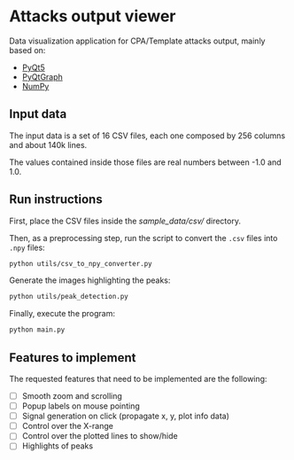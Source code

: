 # Attacks output viewer

Data visualization application for CPA/Template attacks output, mainly based on:
- [PyQt5](https://pypi.org/project/PyQt5)
- [PyQtGraph](https://www.pyqtgraph.org)
- [NumPy](https://numpy.org)


## Input data

The input data is a set of 16 CSV files, each one composed by 256 columns and about 140k lines.

The values contained inside those files are real numbers between -1.0 and 1.0.


## Run instructions

First, place the CSV files inside the *sample_data/csv/* directory.

Then, as a preprocessing step, run the script to convert the `.csv` files into `.npy` files:
```bash
python utils/csv_to_npy_converter.py
```

Generate the images highlighting the peaks:
```bash
python utils/peak_detection.py
```

Finally, execute the program:
```bash
python main.py
```


## Features to implement

The requested features that need to be implemented are the following:
- [ ] Smooth zoom and scrolling
- [ ] Popup labels on mouse pointing
- [ ] Signal generation on click (propagate x, y, plot info data)
- [ ] Control over the X-range
- [ ] Control over the plotted lines to show/hide
- [ ] Highlights of peaks
